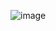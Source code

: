 ![image](https://github.com/Driikzz/TpCalcultatrice/assets/29045021/c96a0f1c-ec47-47f6-a68f-7539c6352388)
